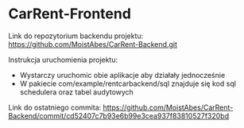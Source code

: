 # CarRent-Frontend

Link do repozytorium backendu projektu:
https://github.com/MoistAbes/CarRent-Backend.git

Instrukcja uruchomienia projektu:
- Wystarczy uruchomic obie aplikacje aby działały jednocześnie
- W pakiecie com/example/rentcarbackend/sql znajduje się kod sql schedulera oraz tabel audytowych

Link do ostatniego commita:
https://github.com/MoistAbes/CarRent-Backend/commit/cd52407c7b93e6b99e3cea937f83810527f320bd
